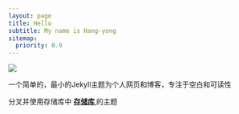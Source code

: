```yaml
---
layout: page
title: Hello
subtitle: My name is Hang-yong
sitemap:
  priority: 0.9
---
```


<img src="{{ '/assets/img/pudhina.jpg' | prepend: site.baseurl }}" id="about-img">

<div id="describe-text">
	<p>一个简单的，最小的Jekyll主题为个人网页和博客，专注于空白和可读性</p>
	<p>分叉并使用存储库中 <strong> <a href="https://github.com/Hang-yong/Hang-yong.github.io">存储库 </a> </strong>的主题</p>
</div>